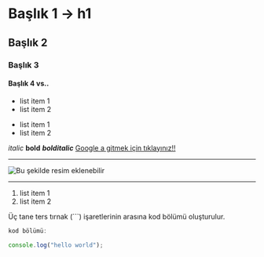 # Başlık 1 -> h1
## Başlık 2
### Başlık 3
#### Başlık 4 vs..

- list item 1
- list item 2

* list item 1
* list item 2

*italic* 
**bold**
***bolditalic***
[Google a gitmek için tıklayınız!!](https://www.google.com)

----

![Bu şekilde resim eklenebilir](https://picsum.photos/200/300)

----

1. list item 1
2. list item 2

Üç tane ters tırnak (```) işaretlerinin arasına kod bölümü oluşturulur.

```javascript
kod bölümü:

console.log("hello world");

```

